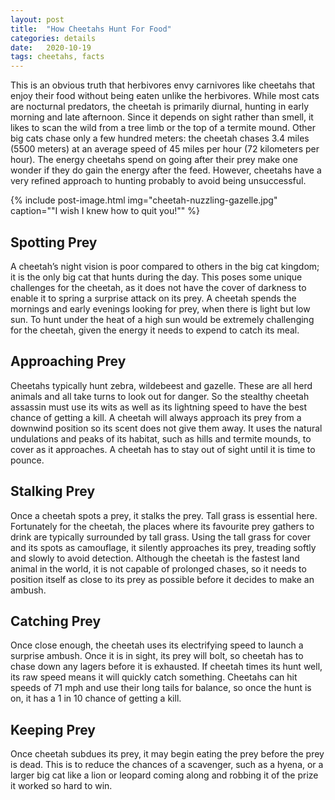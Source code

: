 ```yaml
---
layout: post
title:  "How Cheetahs Hunt For Food"
categories: details
date:   2020-10-19
tags: cheetahs, facts
---
```


This is an obvious truth that herbivores envy carnivores like cheetahs that enjoy their food without being eaten unlike the herbivores. While most cats are nocturnal predators, the cheetah is primarily diurnal, hunting in early morning and late afternoon. Since it depends on sight rather than smell, it likes to scan the wild from a tree limb or the top of a termite mound. Other big cats chase only a few hundred meters: the cheetah chases 3.4 miles (5500 meters) at an average speed of 45 miles per hour (72 kilometers per hour). The energy cheetahs spend on going after their prey make one wonder if they do gain the energy after the feed. However, cheetahs have a very refined approach to hunting probably to avoid being unsuccessful.

{% include post-image.html img="cheetah-nuzzling-gazelle.jpg" caption="\"I wish I knew how to quit you!\"" %}


<h2>Spotting Prey</h2>

A cheetah’s night vision is poor compared to others in the big cat kingdom; it is the only big cat that hunts during the day. This poses some unique challenges for the cheetah, as it does not have the cover of darkness to enable it to spring a surprise attack on its prey. A cheetah spends the mornings and early evenings looking for prey, when there is light but low sun. To hunt under the heat of a high sun would be extremely challenging for the cheetah, given the energy it needs to expend to catch its meal.


<h2>Approaching Prey</h2>

Cheetahs typically hunt zebra, wildebeest and gazelle. These are all herd animals and all take turns to look out for danger. So the stealthy cheetah assassin must use its wits as well as its lightning speed to have the best chance of getting a kill. A cheetah will always approach its prey from a downwind position so its scent does not give them away. It uses the natural undulations and peaks of its habitat, such as hills and termite mounds, to cover as it approaches. A cheetah has to stay out of sight until it is time to pounce.


<h2>Stalking Prey</h2>

Once a cheetah spots a prey, it stalks the prey. Tall grass is essential here. Fortunately for the cheetah, the places where its favourite prey gathers to drink are typically surrounded by tall grass. Using the tall grass for cover and its spots as camouflage, it silently approaches its prey, treading softly and slowly to avoid detection. Although the cheetah is the fastest land animal in the world, it is not capable of prolonged chases, so it needs to position itself as close to its prey as possible before it decides to make an ambush.


<h2>Catching Prey</h2>

Once close enough, the cheetah uses its electrifying speed to launch a surprise ambush. Once it is in sight, its prey will bolt, so cheetah has to chase down any lagers before it is exhausted. If cheetah times its hunt well, its raw speed means it will quickly catch something. Cheetahs can hit speeds of 71 mph and use their long tails for balance, so once the hunt is on, it has a 1 in 10 chance of getting a kill.


<h2>Keeping Prey</h2>

Once cheetah subdues its prey, it may begin eating the prey before the prey is dead. This is to reduce the chances of a scavenger, such as a hyena, or a larger big cat like a lion or leopard coming along and robbing it of the prize it worked so hard to win.
 

